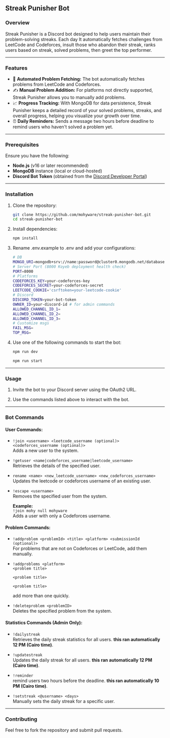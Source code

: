 ## Streak Punisher Bot
### Overview
Streak Punisher is a Discord bot designed to help users maintain their problem-solving streaks. Each day It automatically fetches challenges from LeetCode and Codeforces, insult those who abandon their streak, ranks users based on streak, solved problems, then greet the top performer.

---

### Features
- 🤖 **Automated Problem Fetching:** The bot automatically fetches problems from LeetCode and Codeforces.
- ✍️ **Manual Problem Addition:** For platforms not directly supported, Streak Punisher allows you to manually add problems.
- 📈 **Progress Tracking:** With MongoDB for data persistence, Streak Punisher keeps a detailed record of your solved problems, streaks, and overall progress, helping you visualize your growth over time.
- ⏰ **Daily Reminders:** Sends a message two hours before deadline to remind users who haven't solved a problem yet.

---

### Prerequisites

Ensure you have the following:

- **Node.js** (v16 or later recommended)
- **MongoDB** instance (local or cloud-hosted)
- **Discord Bot Token** (obtained from the [Discord Developer Portal](https://discord.com/developers/applications))

---

### Installation

1. Clone the repository:  
   ```bash
   git clone https://github.com/mohyware/streak-punisher-bot.git
   cd streak-punisher-bot
2. Install dependencies:
    ```bash
    npm install
    ```
3. Rename .env.example to .env and add your configurations:
    ```bash
    # DB
    MONGO_URI=mongodb+srv://name:password@cluster0.mongodb.net/databasename
    # Server Port (8000 Koyeb deployment health check)
    PORT=8000
    # Platforms
    CODEFORCES_KEY=your-codeforces-key
    CODEFORCES_SECRET=your-codeforces-secret
    LEETCODE_COOKIE='csrftoken=your-leetcode-cookie'
    # Discord
    DISCORD_TOKEN=your-bot-token
    OWNER_ID=your-discord-id # for admin commands
    ALLOWED_CHANNEL_ID_1=
    ALLOWED_CHANNEL_ID_2=
    ALLOWED_CHANNEL_ID_3=
    # Customize msgs
    FAIL_MSG=
    TOP_MSG=
    ```
4. Use one of the following commands to start the bot:
    ```bash
    npm run dev
    ```
    ```bash
    npm run start
    ```
---

### Usage
1. Invite the bot to your Discord server using the OAuth2 URL.

2. Use the commands listed above to interact with the bot.
---
### Bot Commands
#### User Commands:

- `!join <username> <leetcode_username (optional)> <codeforces_username (optional)>`  
  Adds a new user to the system.

- `!getuser <name|codeforces_username|leetcode_username>`  
  Retrieves the details of the specified user.

- `rename <name> <new_leetcode_username> <new_codeforces_username>`  
  Updates the leetcode or codeforces username of an existing user.

- `!escape <username>`  
  Removes the specified user from the system.

  **Example:**  
  `!join mohy null mohyware`  
  Adds a user with only a Codeforces username.

#### Problem Commands:

- `!addproblem <problemId> <title> <platform> <submissionId (optional)>`  
  For problems that are not on Codeforces or LeetCode, add them manually.

- `!addproblems <platform>`  
  `<problem title>`

  `<problem title>`

  `<problem title>`

  add more than one quickly.

- `!deleteproblem <problemID>`  
  Deletes the specified problem from the system.

#### Statistics Commands **(Admin Only)**:

- `!dailystreak`  
  Retrieves the daily streak statistics for all users. **this ran automatically 12 PM  (Cairo time)**.

- `!updatestreak`  
  Updates the daily streak for all users. **this ran automatically 12 PM  (Cairo time)**.

- `!reminder`  
  remind users two hours before the deadline. **this ran automatically 10 PM  (Cairo time)**.

- `!setstreak <@username> <days>`  
  Manually sets the daily streak for a specific user.

---
### Contributing
Feel free to fork the repository and submit pull requests.